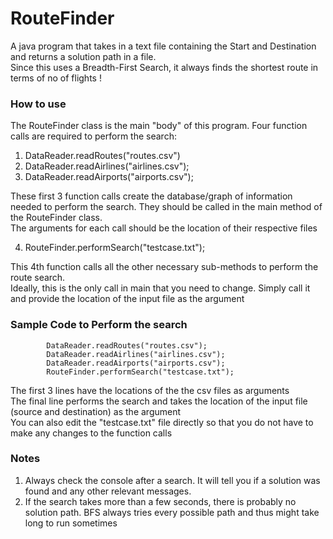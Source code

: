 RouteFinder
=========

A java program that takes in a text file containing the Start and Destination and returns
a solution path in a file.<br/>
Since this uses a Breadth-First Search, it always finds the shortest route in terms of no of flights !


### How to use
The RouteFinder class is the main "body" of this program.
Four function calls are required to perform the search:

1. DataReader.readRoutes("routes.csv")
2. DataReader.readAirlines("airlines.csv");
3. DataReader.readAirports("airports.csv");

These first 3 function calls create the database/graph of information needed to perform the search.
They should be called in the main method of the RouteFinder class. <br/>The arguments for each call should be the location of
their respective files

4.  RouteFinder.performSearch("testcase.txt");

This 4th function calls all the other necessary sub-methods to perform the route search. <br/> Ideally, this is the only call 
in main that you need to change. Simply call it and provide the location of the input file as the argument

### Sample Code to Perform the search
```
        DataReader.readRoutes("routes.csv");
        DataReader.readAirlines("airlines.csv");
        DataReader.readAirports("airports.csv");
        RouteFinder.performSearch("testcase.txt");
```                   
The first 3 lines have the locations of the the csv files as arguments <br/>
The final line performs the search and takes the location of the input file (source and destination) as the argument <br/>
You can also edit the "testcase.txt" file directly so that you do not have to make any changes to the function calls

### Notes
1. Always check the console after a search. It will tell you if a solution was found and any other relevant messages.
2. If the search takes more than a few seconds, there is probably no solution path. BFS always tries every possible path 
and thus might take long to run sometimes

